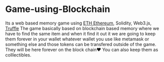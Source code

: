 # Game-using-Blockchain
Its a web based memory game using [ETH Ethereum](https://ethereum.org/en/), Solidity, Web3.js, [Truffle](https://trufflesuite.com/)
The game basically based on blockchain based memory where we have to find the same item and when it find it out it we are going to keep them forever in your wallet whatever wallet you use like metamask or something else and those tokens can be transfered outside of the game.
They will be here forever on the block chain❤
You can also keep them as colllectibles.
